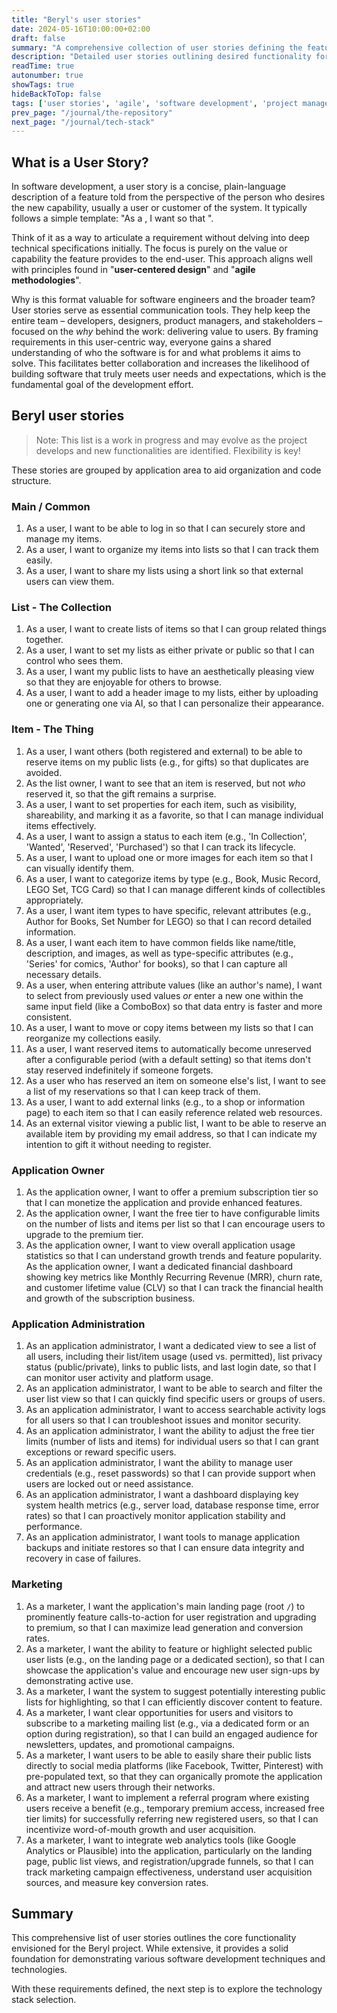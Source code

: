 ```yaml
---
title: "Beryl's user stories"
date: 2024-05-16T10:00:00+02:00 
draft: false
summary: "A comprehensive collection of user stories defining the features and interactions for the Beryl collection management application."
description: "Detailed user stories outlining desired functionality for the Beryl application, covering user accounts, list/item management, administration, marketing, and more. Serves as a foundation for development."
readTime: true
autonumber: true
showTags: true
hideBackToTop: false
tags: ['user stories', 'agile', 'software development', 'project management', 'requirements engineering', 'beryl project', 'feature definition', 'collection management', 'administration', 'marketing'] 
prev_page: "/journal/the-repository"
next_page: "/journal/tech-stack"
---
```


## What is a User Story?

In software development, a user story is a concise, plain-language description of a feature told from the perspective of the person who desires the new capability, usually a user or customer of the system. It typically follows a simple template: "As a **<type of user>**, I want **<some goal>** so that **<some reason>**".

Think of it as a way to articulate a requirement without delving into deep technical specifications initially. The focus is purely on the value or capability the feature provides to the end-user. This approach aligns well with principles found in "**user-centered design**" and "**agile methodologies**".

Why is this format valuable for software engineers and the broader team? User stories serve as essential communication tools. They help keep the entire team – developers, designers, product managers, and stakeholders – focused on the *why* behind the work: delivering value to users. By framing requirements in this user-centric way, everyone gains a shared understanding of who the software is for and what problems it aims to solve. This facilitates better collaboration and increases the likelihood of building software that truly meets user needs and expectations, which is the fundamental goal of the development effort.

## Beryl user stories

> Note: This list is a work in progress and may evolve as the project develops and new functionalities are identified. Flexibility is key!

These stories are grouped by application area to aid organization and code structure.

### Main / Common

1.  As a user, I want to be able to log in so that I can securely store and manage my items.
1.  As a user, I want to organize my items into lists so that I can track them easily.
1.  As a user, I want to share my lists using a short link so that external users can view them.

### List - The Collection

1.  As a user, I want to create lists of items so that I can group related things together.
1.  As a user, I want to set my lists as either private or public so that I can control who sees them.
1.  As a user, I want my public lists to have an aesthetically pleasing view so that they are enjoyable for others to browse.
1.  As a user, I want to add a header image to my lists, either by uploading one or generating one via AI, so that I can personalize their appearance.

### Item - The Thing

1.  As a user, I want others (both registered and external) to be able to reserve items on my public lists (e.g., for gifts) so that duplicates are avoided.
1.  As the list owner, I want to see that an item is reserved, but not *who* reserved it, so that the gift remains a surprise.
1.  As a user, I want to set properties for each item, such as visibility, shareability, and marking it as a favorite, so that I can manage individual items effectively.
1.  As a user, I want to assign a status to each item (e.g., 'In Collection', 'Wanted', 'Reserved', 'Purchased') so that I can track its lifecycle.
1.  As a user, I want to upload one or more images for each item so that I can visually identify them.
1.  As a user, I want to categorize items by type (e.g., Book, Music Record, LEGO Set, TCG Card) so that I can manage different kinds of collectibles appropriately.
1.  As a user, I want item types to have specific, relevant attributes (e.g., Author for Books, Set Number for LEGO) so that I can record detailed information.
1.  As a user, I want each item to have common fields like name/title, description, and images, as well as type-specific attributes (e.g., 'Series' for comics, 'Author' for books), so that I can capture all necessary details.
1.  As a user, when entering attribute values (like an author's name), I want to select from previously used values *or* enter a new one within the same input field (like a ComboBox) so that data entry is faster and more consistent.
1. As a user, I want to move or copy items between my lists so that I can reorganize my collections easily.
1. As a user, I want reserved items to automatically become unreserved after a configurable period (with a default setting) so that items don't stay reserved indefinitely if someone forgets.
1. As a user who has reserved an item on someone else's list, I want to see a list of my reservations so that I can keep track of them.
1. As a user, I want to add external links (e.g., to a shop or information page) to each item so that I can easily reference related web resources.
1. As an external visitor viewing a public list, I want to be able to reserve an available item by providing my email address, so that I can indicate my intention to gift it without needing to register.


### Application Owner

1.  As the application owner, I want to offer a premium subscription tier so that I can monetize the application and provide enhanced features.
1.  As the application owner, I want the free tier to have configurable limits on the number of lists and items per list so that I can encourage users to upgrade to the premium tier.
1.  As the application owner, I want to view overall application usage statistics so that I can understand growth trends and feature popularity.
As the application owner, I want a dedicated financial dashboard showing key metrics like Monthly Recurring Revenue (MRR), churn rate, and customer lifetime value (CLV) so that I can track the financial health and growth of the subscription business.


### Application Administration

1.  As an application administrator, I want a dedicated view to see a list of all users, including their list/item usage (used vs. permitted), list privacy status (public/private), links to public lists, and last login date, so that I can monitor user activity and platform usage.
1.  As an application administrator, I want to be able to search and filter the user list view so that I can quickly find specific users or groups of users.
1.  As an application administrator, I want to access searchable activity logs for all users so that I can troubleshoot issues and monitor security.
1.  As an application administrator, I want the ability to adjust the free tier limits (number of lists and items) for individual users so that I can grant exceptions or reward specific users.
1.  As an application administrator, I want the ability to manage user credentials (e.g., reset passwords) so that I can provide support when users are locked out or need assistance.
1. As an application administrator, I want a dashboard displaying key system health metrics (e.g., server load, database response time, error rates) so that I can proactively monitor application stability and performance.
1. As an application administrator, I want tools to manage application backups and initiate restores so that I can ensure data integrity and recovery in case of failures.

### Marketing

1.  As a marketer, I want the application's main landing page (root `/`) to prominently feature calls-to-action for user registration and upgrading to premium, so that I can maximize lead generation and conversion rates.
1.  As a marketer, I want the ability to feature or highlight selected public user lists (e.g., on the landing page or a dedicated section), so that I can showcase the application's value and encourage new user sign-ups by demonstrating active use.
1. As a marketer, I want the system to suggest potentially interesting public lists for highlighting, so that I can efficiently discover content to feature.
1.  As a marketer, I want clear opportunities for users and visitors to subscribe to a marketing mailing list (e.g., via a dedicated form or an option during registration), so that I can build an engaged audience for newsletters, updates, and promotional campaigns.
1.  As a marketer, I want users to be able to easily share their public lists directly to social media platforms (like Facebook, Twitter, Pinterest) with pre-populated text, so that they can organically promote the application and attract new users through their networks.
1.  As a marketer, I want to implement a referral program where existing users receive a benefit (e.g., temporary premium access, increased free tier limits) for successfully referring new registered users, so that I can incentivize word-of-mouth growth and user acquisition.
1.  As a marketer, I want to integrate web analytics tools (like Google Analytics or Plausible) into the application, particularly on the landing page, public list views, and registration/upgrade funnels, so that I can track marketing campaign effectiveness, understand user acquisition sources, and measure key conversion rates.


## Summary

This comprehensive list of user stories outlines the core functionality envisioned for the Beryl project. While extensive, it provides a solid foundation for demonstrating various software development techniques and technologies.

With these requirements defined, the next step is to explore the technology stack selection.
